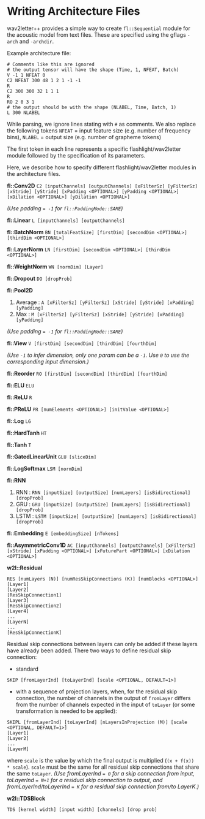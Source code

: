 # Writing Architecture Files

wav2letter++ provides a simple way to create `fl::Sequential` module for the acoustic model from text files. These are specified using  the gflags `-arch` and `-archdir`.

Example architecture file:
```
# Comments like this are ignored
# the output tensor will have the shape (Time, 1, NFEAT, Batch)
V -1 1 NFEAT 0
C2 NFEAT 300 48 1 2 1 -1 -1
R
C2 300 300 32 1 1 1
R
RO 2 0 3 1
# the output should be with the shape (NLABEL, Time, Batch, 1)
L 300 NLABEL
```

While parsing, we ignore lines stating with `#` as comments. We also replace the following tokens `NFEAT` = input feature size (e.g. number of frequency bins), `NLABEL` = output size (e.g. number of grapheme tokens)

The first token in each line represents a specific flashlight/wav2letter module followed by the specification of its parameters.

Here, we describe how to specify different flashlight/wav2letter modules in the architecture files.

**fl::Conv2D** `C2 [inputChannels] [outputChannels] [xFilterSz] [yFilterSz] [xStride] [yStride] [xPadding <OPTIONAL>] [yPadding <OPTIONAL>] [xDilation <OPTIONAL>] [yDilation <OPTIONAL>]`

*(Use padding `= -1` for `fl::PaddingMode::SAME`)* <br/>

**fl::Linear** `L [inputChannels] [outputChannels]` <br/>

**fl::BatchNorm** `BN [totalFeatSize] [firstDim] [secondDim <OPTIONAL>] [thirdDim <OPTIONAL>]` <br/>

**fl::LayerNorm** `LN [firstDim] [secondDim <OPTIONAL>] [thirdDim <OPTIONAL>]` <br/>

**fl::WeightNorm** `WN [normDim] [Layer]` <br/>

**fl::Dropout** `DO [dropProb]` <br/>

**fl::Pool2D**
   1. Average : `A [xFilterSz] [yFilterSz] [xStride] [yStride] [xPadding] [yPadding]`
   1. Max : `M [xFilterSz] [yFilterSz] [xStride] [yStride] [xPadding] [yPadding]`

*(Use padding `= -1` for `fl::PaddingMode::SAME`)* <br/>

**fl::View** `V [firstDim] [secondDim] [thirdDim] [fourthDim]`

*(Use `-1` to infer dimension, only one param can be a `-1`. Use `0` to use the corresponding input dimension.)* <br/>

**fl::Reorder** `RO [firstDim] [secondDim] [thirdDim] [fourthDim]` <br/>

**fl::ELU** `ELU` <br/>

**fl::ReLU** `R`  <br/>

**fl::PReLU** `PR [numElements <OPTIONAL>] [initValue <OPTIONAL>]`  <br/>

**fl::Log** `LG` <br/>

**fl::HardTanh** `HT`  <br/>

**fl::Tanh** `T` <br/>

**fl::GatedLinearUnit** `GLU [sliceDim]`  <br/>

**fl::LogSoftmax** `LSM [normDim]` <br/>

**fl::RNN**
   1. RNN : `RNN [inputSize] [outputSize] [numLayers] [isBidirectional] [dropProb]`
   1. GRU : `GRU [inputSize] [outputSize] [numLayers] [isBidirectional] [dropProb]`
   1. LSTM : `LSTM [inputSize] [outputSize] [numLayers] [isBidirectional] [dropProb]` <br/>

**fl::Embedding**  `E [embeddingSize] [nTokens]`

**fl::AsymmetricConv1D**  `AC [inputChannels] [outputChannels] [xFilterSz] [xStride] [xPadding <OPTIONAL>] [xFuturePart <OPTIONAL>] [xDilation <OPTIONAL>]`

**w2l::Residual**
```
RES [numLayers (N)] [numResSkipConnections (K)] [numBlocks <OPTIONAL>]
[Layer1]
[Layer2]
[ResSkipConnection1]
[Layer3]
[ResSkipConnection2]
[Layer4]
...
[LayerN]
...
[ResSkipConnectionK]
```

Residual skip connections between layers can only be added if these layers have already been added. There two ways to define residual skip connection:
- standard
```
SKIP [fromLayerInd] [toLayerInd] [scale <OPTIONAL, DEFAULT=1>]
```
- with a sequence of projection layers, when, for the residual skip connection, the number of channels in the output of `fromLayer` differs from the number of channels expected in the input of `toLayer` (or some transformation is needed to be applied):
```
SKIPL [fromLayerInd] [toLayerInd] [nLayersInProjection (M)] [scale <OPTIONAL, DEFAULT=1>]
[Layer1]
[Layer2]
...
[LayerM]
```
where `scale` is the value by which the final output is multiplied (`(x + f(x)) * scale`). `scale` must be the same for all residual skip connections that share the same `toLayer`.
*(Use fromLayerInd `= 0` for a skip connection from input, toLayerInd `= N+1` for a residual skip connection to output, and fromLayerInd/toLayerInd `= K` for a residual skip connection from/to LayerK.)*

**w2l::TDSBlock**
```
TDS [kernel width] [input width] [channels] [drop prob]
```
